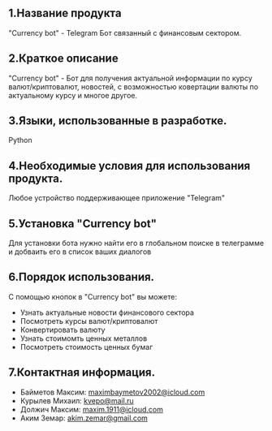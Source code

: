 1.Название продукта
-------------------------------------------------------------------
"Currency bot" - Telegram Бот связанный с финансовым сектором.

2.Краткое описание
-------------------------------------------------------------------
"Currency bot" - Бот для получения актуальной информации по курсу валют/криптовалют, новостей, с возможностью ковертации валюты по актуальному курсу и многое другое.

3.Языки, использованные в разработке.
-------------------------------------------------------------------
Python

4.Необходимые условия для использования продукта.
-------------------------------------------------------------------
Любое устройство поддерживающее приложение "Telegram"

5.Установка "Currency bot"
-------------------------------------------------------------------
Для установки бота нужно найти его в глобальном поиске в телеграмме и добваить его в список ваших диалогов

6.Порядок использования.
-------------------------------------------------------------------
С помощью кнопок в "Currency bot" вы можете:
- Узнать актуальные новости финансового сектора
- Посмотреть курсы валют/криптовалют
- Конвертировать валюту
- Узнать стоимомть ценных металлов
- Посмотреть стоимость ценных бумаг

7.Контактная информация.
-------------------------------------------------------------------
- Байметов Максим: maximbaymetov2002@icloud.com
- Курылев Михаил: kvepo@mail.ru
- Должич Максим: maxim.1911@icloud.com
- Аким Земар: akim.zemar@gmail.com
